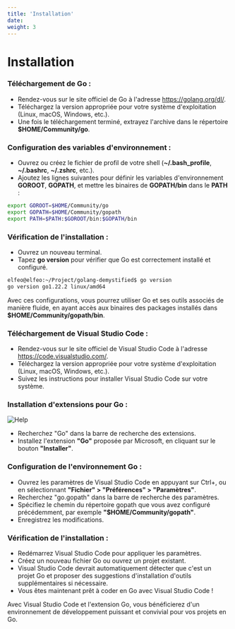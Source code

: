 ```yaml
---
title: 'Installation'
date: 
weight: 3
---
```


# Installation


### Téléchargement de Go :

- Rendez-vous sur le site officiel de Go à l'adresse https://golang.org/dl/.
- Téléchargez la version appropriée pour votre système d'exploitation (Linux, macOS, Windows, etc.).
- Une fois le téléchargement terminé, extrayez l'archive dans le répertoire **$HOME/Community/go**.

### Configuration des variables d'environnement :

- Ouvrez ou créez le fichier de profil de votre shell (**~/.bash_profile**, **~/.bashrc**, **~/.zshrc**, etc.).
- Ajoutez les lignes suivantes pour définir les variables d'environnement **GOROOT**, **GOPATH**, et mettre les binaires de **GOPATH/bin** dans le **PATH** :

```bash
export GOROOT=$HOME/Community/go
export GOPATH=$HOME/Community/gopath
export PATH=$PATH:$GOROOT/bin:$GOPATH/bin
```


### Vérification de l'installation :

- Ouvrez un nouveau terminal.
- Tapez **go version** pour vérifier que Go est correctement installé et configuré.

```bash
elfeo@elfeo:~/Project/golang-demystified$ go version
go version go1.22.2 linux/amd64
```
Avec ces configurations, vous pourrez utiliser Go et ses outils associés de manière fluide, en ayant accès aux binaires des packages installés dans **$HOME/Community/gopath/bin**.


### Téléchargement de Visual Studio Code :

- Rendez-vous sur le site officiel de Visual Studio Code à l'adresse https://code.visualstudio.com/.
- Téléchargez la version appropriée pour votre système d'exploitation (Linux, macOS, Windows, etc.).
- Suivez les instructions pour installer Visual Studio Code sur votre système.


### Installation d'extensions pour Go :

![Help](/golang-demystified/assets/010_installation_000.png)

- Recherchez "Go" dans la barre de recherche des extensions.
- Installez l'extension **"Go"** proposée par Microsoft, en cliquant sur le bouton **"Installer"**.


### Configuration de l'environnement Go :

- Ouvrez les paramètres de Visual Studio Code en appuyant sur Ctrl+, ou en sélectionnant **"Fichier" > "Préférences" > "Paramètres"**.
- Recherchez "go.gopath" dans la barre de recherche des paramètres.
- Spécifiez le chemin du répertoire gopath que vous avez configuré précédemment, par exemple **"$HOME/Community/gopath"**.
- Enregistrez les modifications.


### Vérification de l'installation :

- Redémarrez Visual Studio Code pour appliquer les paramètres.
- Créez un nouveau fichier Go ou ouvrez un projet existant.
- Visual Studio Code devrait automatiquement détecter que c'est un projet Go et proposer des suggestions d'installation d'outils supplémentaires si nécessaire.
- Vous êtes maintenant prêt à coder en Go avec Visual Studio Code !

Avec Visual Studio Code et l'extension Go, vous bénéficierez d'un environnement de développement puissant et convivial pour vos projets en Go.








